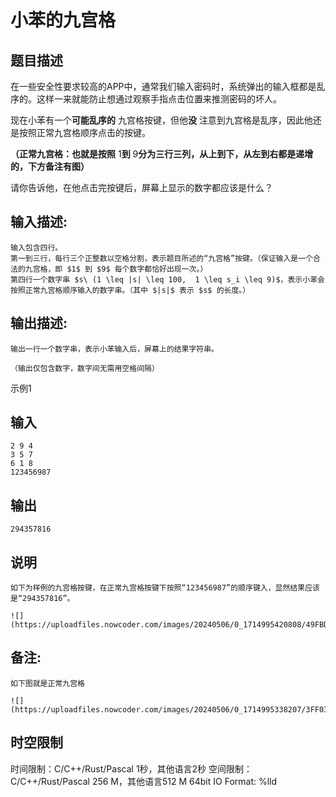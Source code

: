 # 小苯的九宫格

## 题目描述

在一些安全性要求较高的APP中，通常我们输入密码时，系统弹出的输入框都是乱序的。这样一来就能防止想通过观察手指点击位置来推测密码的坏人。  
  


现在小苯有一个**可能乱序的** 九宫格按键，但他**没** 注意到九宫格是乱序，因此他还是按照正常九宫格顺序点击的按键。 

**（正常九宫格：也就是按照** $1$**到** $9$**分为三行三列，从上到下，从左到右都是递增的，下方备注有图）**

  
请你告诉他，在他点击完按键后，屏幕上显示的数字都应该是什么？

## 输入描述:
    
    
    输入包含四行。  
    第一到三行，每行三个正整数以空格分割，表示题目所述的“九宫格”按键。（保证输入是一个合法的九宫格，即 $1$ 到 $9$ 每个数字都恰好出现一次。）  
    第四行一个数字串 $s\ (1 \leq |s| \leq 100,  1 \leq s_i \leq 9)$，表示小苯会按照正常九宫格顺序输入的数字串。（其中 $|s|$ 表示 $s$ 的长度。）

## 输出描述:
    
    
    输出一行一个数字串，表示小苯输入后，屏幕上的结果字符串。
    
    （输出仅包含数字，数字间无需用空格间隔）

示例1 

## 输入
    
    
    2 9 4
    3 5 7
    6 1 8
    123456987

## 输出
    
    
    294357816

## 说明
    
    
    如下为样例的九宫格按键，在正常九宫格按键下按照“123456987”的顺序键入，显然结果应该是“294357816”。
    
    ![](https://uploadfiles.nowcoder.com/images/20240506/0_1714995420808/49FBDBFFF62135BAF7B6F1A960E46F74)

## 备注:
    
    
    如下图就是正常九宫格
    
    ![](https://uploadfiles.nowcoder.com/images/20240506/0_1714995338207/3FF03CC0445474A097ABAE9CB6FBE399)


## 时空限制

时间限制：C/C++/Rust/Pascal 1秒，其他语言2秒
空间限制：C/C++/Rust/Pascal 256 M，其他语言512 M
64bit IO Format: %lld